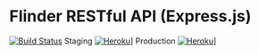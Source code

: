 # Flinder RESTful API (Express.js)
[![Build Status](https://travis-ci.com/SDP-Flinder/flinder-express.svg?token=4nyALuhy4qcYnQYyzo9n&branch=main)](https://travis-ci.com/SDP-Flinder/flinder-express)
Staging [![Heroku](https://flinder-api-staging.herokuapp.com/)](https://heroku-badge.herokuapp.com/?app=heroku-badge)]
Production [![Heroku](https://flinder-api.herokuapp.com/)](https://heroku-badge.herokuapp.com/?app=heroku-badge)]
